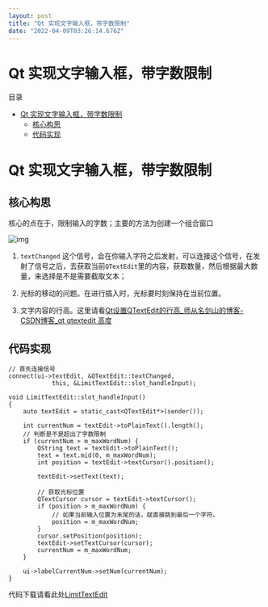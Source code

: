 ```yaml
---
layout: post
title: "Qt 实现文字输入框，带字数限制"
date: "2022-04-09T03:26:14.676Z"
---
```

Qt 实现文字输入框，带字数限制
================

目录

*   [Qt 实现文字输入框，带字数限制](#qt-实现文字输入框带字数限制)
    *   [核心构思](#核心构思)
    *   [代码实现](#代码实现)

Qt 实现文字输入框，带字数限制
================

核心构思
----

核心的点在于，限制输入的字数；主要的方法为创建一个组合窗口

![img](https://img2022.cnblogs.com/blog/2343534/202204/2343534-20220408225804666-864440418.png)

1.  `textChanged` 这个信号，会在你输入字符之后发射，可以连接这个信号，在发射了信号之后，去获取当前`QTextEdit`里的内容，获取数量，然后根据最大数量，来选择是不是需要截取文本；
    
2.  光标的移动的问题。在进行插入时，光标要时刻保持在当前位置。
    
3.  文字内容的行高。这里请看[Qt设置QTextEdit的行高\_师从名剑山的博客-CSDN博客\_qt qtextedit 高度](https://blog.csdn.net/qq_44723937/article/details/122673979)
    

代码实现
----

    
    // 首先连接信号
    connect(ui->textEdit, &QTextEdit::textChanged,
                this, &LimitTextEdit::slot_handleInput);
    
    void LimitTextEdit::slot_handleInput()
    {
        auto textEdit = static_cast<QTextEdit*>(sender());
    
        int currentNum = textEdit->toPlainText().length();
        // 判断是不是超出了字数限制
        if (currentNum > m_maxWordNum) {
            QString text = textEdit->toPlainText();
            text = text.mid(0, m_maxWordNum);
            int position = textEdit->textCursor().position();
    
            textEdit->setText(text);
    
            // 获取光标位置
            QTextCursor cursor = textEdit->textCursor();
            if (position > m_maxWordNum) {
                // 如果当前输入位置为末尾的话，就直接跳到最后一个字符。
                position = m_maxWordNum;
            }
            cursor.setPosition(position);
            textEdit->setTextCursor(cursor);
            currentNum = m_maxWordNum;
        }
    
        ui->labelCurrentNum->setNum(currentNum);
    }
    
    

代码下载请看此处[LimitTextEdit](https://gitee.com/gaobooo/qt/tree/master/LimitTextEdit)